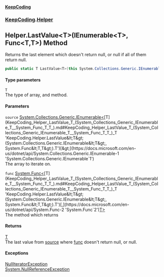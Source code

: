 #### [KeepCoding](index.md 'index')
### [KeepCoding](KeepCoding.md 'KeepCoding').[Helper](KeepCoding_Helper.md 'KeepCoding.Helper')
## Helper.LastValue&lt;T&gt;(IEnumerable&lt;T&gt;, Func&lt;T,T&gt;) Method
Returns the last element which doesn't return null, or null if all of them return null.  
```csharp
public static T LastValue<T>(this System.Collections.Generic.IEnumerable<T> source, System.Func<T,T> func);
```
#### Type parameters
<a name='KeepCoding_Helper_LastValue_T_(System_Collections_Generic_IEnumerable_T__System_Func_T_T_)_T'></a>
`T`  
The type of array, and method.
  
#### Parameters
<a name='KeepCoding_Helper_LastValue_T_(System_Collections_Generic_IEnumerable_T__System_Func_T_T_)_source'></a>
`source` [System.Collections.Generic.IEnumerable&lt;](https://docs.microsoft.com/en-us/dotnet/api/System.Collections.Generic.IEnumerable-1 'System.Collections.Generic.IEnumerable`1')[T](KeepCoding_Helper_LastValue_T_(System_Collections_Generic_IEnumerable_T__System_Func_T_T_).md#KeepCoding_Helper_LastValue_T_(System_Collections_Generic_IEnumerable_T__System_Func_T_T_)_T 'KeepCoding.Helper.LastValue&lt;T&gt;(System.Collections.Generic.IEnumerable&lt;T&gt;, System.Func&lt;T,T&gt;).T')[&gt;](https://docs.microsoft.com/en-us/dotnet/api/System.Collections.Generic.IEnumerable-1 'System.Collections.Generic.IEnumerable`1')  
The array to iterate on.
  
<a name='KeepCoding_Helper_LastValue_T_(System_Collections_Generic_IEnumerable_T__System_Func_T_T_)_func'></a>
`func` [System.Func&lt;](https://docs.microsoft.com/en-us/dotnet/api/System.Func-2 'System.Func`2')[T](KeepCoding_Helper_LastValue_T_(System_Collections_Generic_IEnumerable_T__System_Func_T_T_).md#KeepCoding_Helper_LastValue_T_(System_Collections_Generic_IEnumerable_T__System_Func_T_T_)_T 'KeepCoding.Helper.LastValue&lt;T&gt;(System.Collections.Generic.IEnumerable&lt;T&gt;, System.Func&lt;T,T&gt;).T')[,](https://docs.microsoft.com/en-us/dotnet/api/System.Func-2 'System.Func`2')[T](KeepCoding_Helper_LastValue_T_(System_Collections_Generic_IEnumerable_T__System_Func_T_T_).md#KeepCoding_Helper_LastValue_T_(System_Collections_Generic_IEnumerable_T__System_Func_T_T_)_T 'KeepCoding.Helper.LastValue&lt;T&gt;(System.Collections.Generic.IEnumerable&lt;T&gt;, System.Func&lt;T,T&gt;).T')[&gt;](https://docs.microsoft.com/en-us/dotnet/api/System.Func-2 'System.Func`2')  
The method which returns
  
#### Returns
[T](KeepCoding_Helper_LastValue_T_(System_Collections_Generic_IEnumerable_T__System_Func_T_T_).md#KeepCoding_Helper_LastValue_T_(System_Collections_Generic_IEnumerable_T__System_Func_T_T_)_T 'KeepCoding.Helper.LastValue&lt;T&gt;(System.Collections.Generic.IEnumerable&lt;T&gt;, System.Func&lt;T,T&gt;).T')  
The last value from [source](KeepCoding_Helper_LastValue_T_(System_Collections_Generic_IEnumerable_T__System_Func_T_T_).md#KeepCoding_Helper_LastValue_T_(System_Collections_Generic_IEnumerable_T__System_Func_T_T_)_source 'KeepCoding.Helper.LastValue&lt;T&gt;(System.Collections.Generic.IEnumerable&lt;T&gt;, System.Func&lt;T,T&gt;).source') where [func](KeepCoding_Helper_LastValue_T_(System_Collections_Generic_IEnumerable_T__System_Func_T_T_).md#KeepCoding_Helper_LastValue_T_(System_Collections_Generic_IEnumerable_T__System_Func_T_T_)_func 'KeepCoding.Helper.LastValue&lt;T&gt;(System.Collections.Generic.IEnumerable&lt;T&gt;, System.Func&lt;T,T&gt;).func') doesn't return null, or null.
#### Exceptions
[NullIteratorException](KeepCoding_NullIteratorException.md 'KeepCoding.NullIteratorException')  
[System.NullReferenceException](https://docs.microsoft.com/en-us/dotnet/api/System.NullReferenceException 'System.NullReferenceException')  
